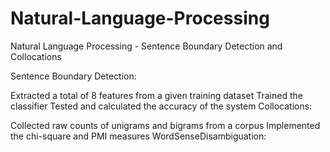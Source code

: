 # Natural-Language-Processing
Natural Language Processing - Sentence Boundary Detection and Collocations 

Sentence Boundary Detection:

Extracted a total of 8 features from a given training dataset
Trained the classifier
Tested and calculated the accuracy of the system 
Collocations:

Collected raw counts of unigrams and bigrams from a corpus
Implemented the chi-square and PMI measures
WordSenseDisambiguation:

